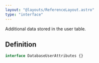 ```yaml
---
layout: "@layouts/ReferenceLayout.astro"
type: "interface"
---
```


Additional data stored in the user table.

## Definition

```ts
interface DatabaseUserAttributes {}
```
